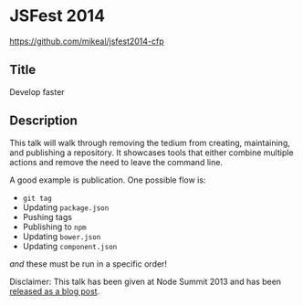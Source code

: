 # JSFest 2014
https://github.com/mikeal/jsfest2014-cfp

## Title
Develop faster

## Description
This talk will walk through removing the tedium from creating, maintaining, and publishing a repository. It showcases tools that either combine multiple actions and remove the need to leave the command line.

A good example is publication. One possible flow is:

- `git tag`
- Updating `package.json`
- Pushing tags
- Publishing to `npm`
- Updating `bower.json`
- Updating `component.json`

*and* these must be run in a specific order!

Disclaimer: This talk has been given at Node Summit 2013 and has been [released as a blog post][].

[released as a blog post]: http://twolfson.com/2013-07-27-develop-faster